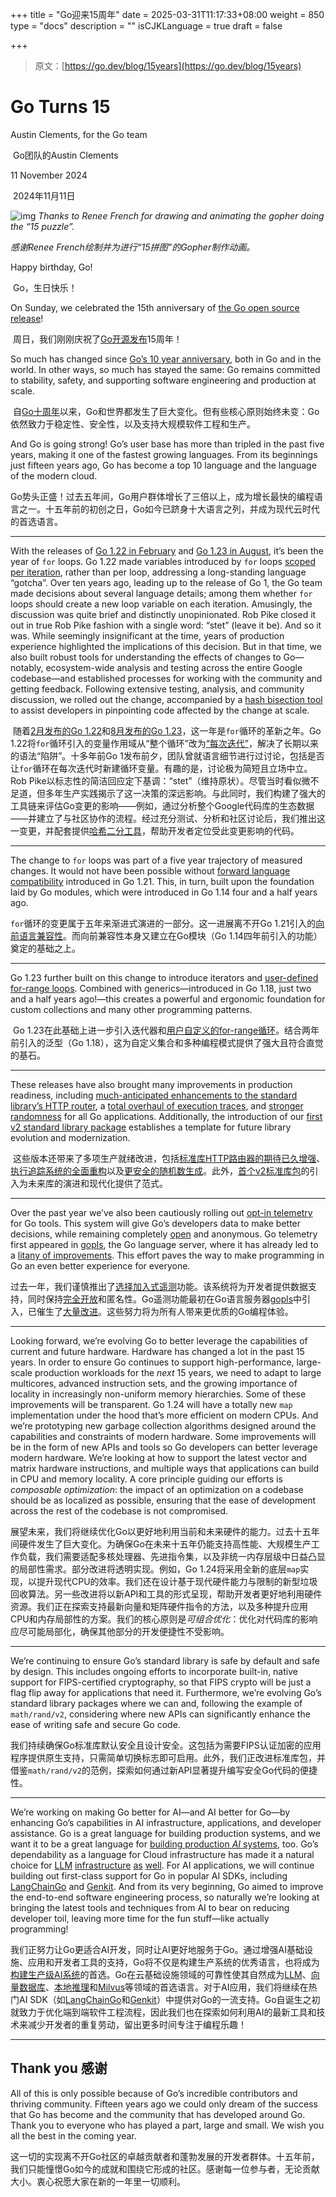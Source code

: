 +++
title = "Go迎来15周年"
date = 2025-03-31T11:17:33+08:00
weight = 850
type = "docs"
description = ""
isCJKLanguage = true
draft = false

+++

> 原文：[https://go.dev/blog/15years](https://go.dev/blog/15years)

# Go Turns 15

Austin Clements, for the Go team

​	Go团队的Austin Clements

11 November 2024

​	2024年11月11日

![img](GoTurns15_img/fifteen.gif)
*Thanks to Renee French for drawing and animating the gopher doing the “15 puzzle”.*

*感谢Renee French绘制并为进行“15拼图”的Gopher制作动画。*

Happy birthday, Go!

​	Go，生日快乐！

On Sunday, we celebrated the 15th anniversary of [the Go open source release](https://opensource.googleblog.com/2009/11/hey-ho-lets-go.html)!

​	周日，我们刚刚庆祝了[Go开源发布](https://opensource.googleblog.com/2009/11/hey-ho-lets-go.html)15周年！

So much has changed since [Go’s 10 year anniversary](https://go.dev/blog/10years), both in Go and in the world. In other ways, so much has stayed the same: Go remains committed to stability, safety, and supporting software engineering and production at scale.

​	自[Go十周年](https://go.dev/blog/10years)以来，Go和世界都发生了巨大变化。但有些核心原则始终未变：Go依然致力于稳定性、安全性，以及支持大规模软件工程和生产。

And Go is going strong! Go’s user base has more than tripled in the past five years, making it one of the fastest growing languages. From its beginnings just fifteen years ago, Go has become a top 10 language and the language of the modern cloud.	

​	Go势头正盛！过去五年间，Go用户群体增长了三倍以上，成为增长最快的编程语言之一。十五年前的初创之日，Go如今已跻身十大语言之列，并成为现代云时代的首选语言。

------

With the releases of [Go 1.22 in February](https://go.dev/blog/go1.22) and [Go 1.23 in August](https://go.dev/blog/go1.23), it’s been the year of `for` loops. Go 1.22 made variables introduced by `for` loops [scoped per iteration](https://go.dev/blog/loopvar-preview), rather than per loop, addressing a long-standing language “gotcha”. Over ten years ago, leading up to the release of Go 1, the Go team made decisions about several language details; among them whether `for` loops should create a new loop variable on each iteration. Amusingly, the discussion was quite brief and distinctly unopinionated. Rob Pike closed it out in true Rob Pike fashion with a single word: “stet” (leave it be). And so it was. While seemingly insignificant at the time, years of production experience highlighted the implications of this decision. But in that time, we also built robust tools for understanding the effects of changes to Go—notably, ecosystem-wide analysis and testing across the entire Google codebase—and established processes for working with the community and getting feedback. Following extensive testing, analysis, and community discussion, we rolled out the change, accompanied by a [hash bisection tool](https://go.googlesource.com/proposal/+/master/design/60078-loopvar.md#transition-support-tooling) to assist developers in pinpointing code affected by the change at scale.

​	随着[2月发布的Go 1.22](https://go.dev/blog/go1.22)和[8月发布的Go 1.23](https://go.dev/blog/go1.23)，这一年是`for`循环的革新之年。Go 1.22将`for`循环引入的变量作用域从“整个循环”改为[“每次迭代”](https://go.dev/blog/loopvar-preview)，解决了长期以来的语法“陷阱”。十多年前Go 1发布前夕，团队曾就语言细节进行过讨论，包括是否让`for`循环在每次迭代时新建循环变量。有趣的是，讨论极为简短且立场中立。Rob Pike以标志性的简洁回应定下基调：“stet”（维持原状）。尽管当时看似微不足道，但多年生产实践揭示了这一决策的深远影响。与此同时，我们构建了强大的工具链来评估Go变更的影响——例如，通过分析整个Google代码库的生态数据——并建立了与社区协作的流程。经过充分测试、分析和社区讨论后，我们推出这一变更，并配套提供[哈希二分工具](https://go.googlesource.com/proposal/+/master/design/60078-loopvar.md#transition-support-tooling)，帮助开发者定位受此变更影响的代码。

------

The change to `for` loops was part of a five year trajectory of measured changes. It would not have been possible without [forward language compatibility](https://go.dev/blog/toolchain) introduced in Go 1.21. This, in turn, built upon the foundation laid by Go modules, which were introduced in Go 1.14 four and a half years ago.

​	`for`循环的变更属于五年来渐进式演进的一部分。这一进展离不开Go 1.21引入的[向前语言兼容性](https://go.dev/blog/toolchain)。而向前兼容性本身又建立在Go模块（Go 1.14四年前引入的功能）奠定的基础之上。

------

Go 1.23 further built on this change to introduce iterators and [user-defined for-range loops](https://go.dev/blog/range-functions). Combined with generics—introduced in Go 1.18, just two and a half years ago!—this creates a powerful and ergonomic foundation for custom collections and many other programming patterns.

​	Go 1.23在此基础上进一步引入迭代器和[用户自定义的for-range循环](https://go.dev/blog/range-functions)。结合两年前引入的泛型（Go 1.18），这为自定义集合和多种编程模式提供了强大且符合直觉的基石。

------

These releases have also brought many improvements in production readiness, including [much-anticipated enhancements to the standard library’s HTTP router](https://go.dev/blog/routing-enhancements), a [total overhaul of execution traces](https://go.dev/blog/execution-traces-2024), and [stronger randomness](https://go.dev/blog/chacha8rand) for all Go applications. Additionally, the introduction of our [first v2 standard library package](https://go.dev/blog/randv2) establishes a template for future library evolution and modernization.

​	这些版本还带来了多项生产就绪改进，包括[标准库HTTP路由器的期待已久增强](https://go.dev/blog/routing-enhancements)、[执行追踪系统的全面重构](https://go.dev/blog/execution-traces-2024)以及[更安全的随机数生成](https://go.dev/blog/chacha8rand)。此外，[首个v2标准库包](https://go.dev/blog/randv2)的引入为未来库的演进和现代化提供了范式。

------

Over the past year we’ve also been cautiously rolling out [opt-in telemetry](https://go.dev/blog/gotelemetry) for Go tools. This system will give Go’s developers data to make better decisions, while remaining completely [open](https://telemetry.go.dev/) and anonymous. Go telemetry first appeared in [gopls](https://github.com/golang/tools/blob/master/gopls/README.md), the Go language server, where it has already led to a [litany of improvements](https://github.com/golang/go/issues?q=is%3Aissue+label%3Agopls%2Ftelemetry-wins). This effort paves the way to make programming in Go an even better experience for everyone.

过去一年，我们谨慎推出了[选择加入式遥测](https://go.dev/blog/gotelemetry)功能。该系统将为开发者提供数据支持，同时保持[完全开放](https://telemetry.go.dev/)和匿名性。Go遥测功能最初在Go语言服务器[gopls](https://github.com/golang/tools/blob/master/gopls/README.md)中引入，已催生了[大量改进](https://github.com/golang/go/issues?q=is%3Aissue+label%3Agopls%2Ftelemetry-wins)。这些努力将为所有人带来更优质的Go编程体验。

------

Looking forward, we’re evolving Go to better leverage the capabilities of current and future hardware. Hardware has changed a lot in the past 15 years. In order to ensure Go continues to support high-performance, large-scale production workloads for the *next* 15 years, we need to adapt to large multicores, advanced instruction sets, and the growing importance of locality in increasingly non-uniform memory hierarchies. Some of these improvements will be transparent. Go 1.24 will have a totally new `map` implementation under the hood that’s more efficient on modern CPUs. And we’re prototyping new garbage collection algorithms designed around the capabilities and constraints of modern hardware. Some improvements will be in the form of new APIs and tools so Go developers can better leverage modern hardware. We’re looking at how to support the latest vector and matrix hardware instructions, and multiple ways that applications can build in CPU and memory locality. A core principle guiding our efforts is *composable optimization*: the impact of an optimization on a codebase should be as localized as possible, ensuring that the ease of development across the rest of the codebase is not compromised.

​	展望未来，我们将继续优化Go以更好地利用当前和未来硬件的能力。过去十五年间硬件发生了巨大变化。为确保Go在未来十五年仍能支持高性能、大规模生产工作负载，我们需要适配多核处理器、先进指令集，以及非统一内存层级中日益凸显的局部性需求。部分改进将透明实现。例如，Go 1.24将采用全新的底层`map`实现，以提升现代CPU的效率。我们还在设计基于现代硬件能力与限制的新型垃圾回收算法。另一些改进将以新API和工具的形式呈现，帮助开发者更好地利用硬件资源。我们正在探索支持最新向量和矩阵硬件指令的方法，以及多种提升应用CPU和内存局部性的方案。我们的核心原则是*可组合优化*：优化对代码库的影响应尽可能局部化，确保其他部分的开发便捷性不受影响。

------

We’re continuing to ensure Go’s standard library is safe by default and safe by design. This includes ongoing efforts to incorporate built-in, native support for FIPS-certified cryptography, so that FIPS crypto will be just a flag flip away for applications that need it. Furthermore, we’re evolving Go’s standard library packages where we can and, following the example of `math/rand/v2`, considering where new APIs can significantly enhance the ease of writing safe and secure Go code.

​	我们持续确保Go标准库默认安全且设计安全。这包括为需要FIPS认证加密的应用程序提供原生支持，只需简单切换标志即可启用。此外，我们正改进标准库包，并借鉴`math/rand/v2`的范例，探索如何通过新API显著提升编写安全Go代码的便捷性。

------

We’re working on making Go better for AI—and AI better for Go—by enhancing Go’s capabilities in AI infrastructure, applications, and developer assistance. Go is a great language for building production systems, and we want it to be a great language for [building production *AI* systems](https://go.dev/blog/llmpowered), too. Go’s dependability as a language for Cloud infrastructure has made it a natural choice for [LLM](https://ollama.com/) [infrastructure](https://weaviate.io/) [as](https://localai.io/) [well](https://zilliz.com/what-is-milvus). For AI applications, we will continue building out first-class support for Go in popular AI SDKs, including [LangChainGo](https://pkg.go.dev/github.com/tmc/langchaingo) and [Genkit](https://developers.googleblog.com/en/introducing-genkit-for-go-build-scalable-ai-powered-apps-in-go/). And from its very beginning, Go aimed to improve the end-to-end software engineering process, so naturally we’re looking at bringing the latest tools and techniques from AI to bear on reducing developer toil, leaving more time for the fun stuff—like actually programming!

​	我们正努力让Go更适合AI开发，同时让AI更好地服务于Go。通过增强AI基础设施、应用和开发者工具的支持，Go将不仅是构建生产系统的优秀语言，也将成为[构建生产级AI系统](https://go.dev/blog/llmpowered)的首选。Go在云基础设施领域的可靠性使其自然成为[LLM](https://ollama.com/)、[向量数据库](https://weaviate.io/)、[本地推理](https://localai.io/)和[Milvus](https://zilliz.com/what-is-milvus)等领域的首选语言。对于AI应用，我们将继续在热门AI SDK（如[LangChainGo](https://pkg.go.dev/github.com/tmc/langchaingo)和[Genkit](https://developers.googleblog.com/en/introducing-genkit-for-go-build-scalable-ai-powered-apps-in-go/)）中提供对Go的一流支持。Go自诞生之初就致力于优化端到端软件工程流程，因此我们也在探索如何利用AI的最新工具和技术来减少开发者的重复劳动，留出更多时间专注于编程乐趣！

------

## Thank you 感谢

All of this is only possible because of Go’s incredible contributors and thriving community. Fifteen years ago we could only dream of the success that Go has become and the community that has developed around Go. Thank you to everyone who has played a part, large and small. We wish you all the best in the coming year.

​	这一切的实现离不开Go社区的卓越贡献者和蓬勃发展的开发者群体。十五年前，我们只能憧憬Go如今的成就和围绕它形成的社区。感谢每一位参与者，无论贡献大小。衷心祝愿大家在新的一年里一切顺利。